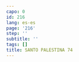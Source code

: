 ```yaml
---
capo: 0
id: 216
lang: es-es
page: '216'
step: ''
subtitle: ''
tags: []
title: SANTO PALESTINA 74
---
```

